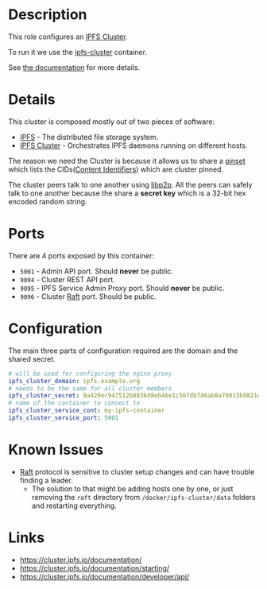 # Description

This role configures an [IPFS Cluster](https://cluster.ipfs.io/).

To run it we use the [ipfs-cluster](https://hub.docker.com/r/ipfs/ipfs-cluster/) container.

See [the documentation](https://cluster.ipfs.io/documentation/) for more details.

# Details

This cluster is composed mostly out of two pieces of software:

* [IPFS](https://docs.ipfs.io/) - The distributed file storage system.
* [IPFS Cluster](https://cluster.ipfs.io/documentation/) - Orchestrates IPFS daemons running on different hosts.

The reason we need the Cluster is because it allows us to share a [pinset](https://docs.ipfs.io/guides/concepts/pinning/) which lists the CIDs([Content Identifiers](https://docs.ipfs.io/guides/concepts/cid/)) which are cluster pinned.

The cluster peers talk to one another using [libp2p](https://libp2p.io/). All the peers can safely talk to one another because the share a __secret key__ which is a 32-bit hex encoded random string.

# Ports

There are 4 ports exposed by this container:

* `5001` - Admin API port. Should __never__ be public.
* `9094` - Cluster REST API port.
* `9095` - IPFS Service Admin Proxy port. Should __never__ be public.
* `9096` - Cluster [Raft](https://en.wikipedia.org/wiki/Raft_(computer_science)) port. Should be public.

# Configuration

The main three parts of configuration required are the domain and the shared secret.
```yaml
# will be used for configuring the nginx proxy
ipfs_cluster_domain: ipfs.example.org
# needs to be the same for all cluster members
ipfs_cluster_secret: 9a420ec947512b8836d8eb46e1c56fdb746ab8a78015b9821e6b46b38344038f
# name of the container to connect to
ipfs_cluster_service_cont: my-ipfs-container
ipfs_cluster_service_port: 5001
```

# Known Issues

* [Raft](https://en.wikipedia.org/wiki/Raft_(computer_science)) protocol is sensitive to cluster setup changes and can have trouble finding a leader.
    - The solution to that might be adding hosts one by one, or just removing the `raft` directory from `/docker/ipfs-cluster/data` folders and restarting everything.

# Links

* https://cluster.ipfs.io/documentation/
* https://cluster.ipfs.io/documentation/starting/
* https://cluster.ipfs.io/documentation/developer/api/

